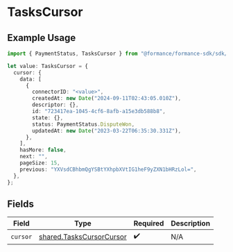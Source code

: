 # TasksCursor

## Example Usage

```typescript
import { PaymentStatus, TasksCursor } from "@formance/formance-sdk/sdk/models/shared";

let value: TasksCursor = {
  cursor: {
    data: [
      {
        connectorID: "<value>",
        createdAt: new Date("2024-09-11T02:43:05.010Z"),
        descriptor: {},
        id: "723417ea-1045-4cf6-8afb-a15e3db588b8",
        state: {},
        status: PaymentStatus.DisputeWon,
        updatedAt: new Date("2023-03-22T06:35:30.331Z"),
      },
    ],
    hasMore: false,
    next: "",
    pageSize: 15,
    previous: "YXVsdCBhbmQgYSBtYXhpbXVtIG1heF9yZXN1bHRzLol=",
  },
};
```

## Fields

| Field                                                                       | Type                                                                        | Required                                                                    | Description                                                                 |
| --------------------------------------------------------------------------- | --------------------------------------------------------------------------- | --------------------------------------------------------------------------- | --------------------------------------------------------------------------- |
| `cursor`                                                                    | [shared.TasksCursorCursor](../../../sdk/models/shared/taskscursorcursor.md) | :heavy_check_mark:                                                          | N/A                                                                         |